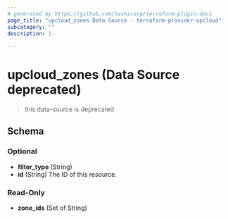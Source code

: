 ```yaml
---
# generated by https://github.com/hashicorp/terraform-plugin-docs
page_title: "upcloud_zones Data Source - terraform-provider-upcloud"
subcategory: ""
description: |-
  
---
```


# upcloud_zones (Data Source deprecated)

> this data-source is deprecated

<!-- schema generated by tfplugindocs -->
## Schema

### Optional

- **filter_type** (String)
- **id** (String) The ID of this resource.

### Read-Only

- **zone_ids** (Set of String)



